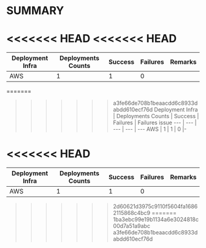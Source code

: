 # SUMMARY

<<<<<<< HEAD
<<<<<<< HEAD
=======
Deployment Infra | Deployments Counts | Success | Failures | Remarks
--- | --- | --- | --- | ---
AWS | 1 | 1 | 0 |
=======
>>>>>>> a3fe66de708b1beaacdd6c8933dabdd610ecf76d
Deployment Infra | Deployments Counts | Success | Failures | Failures issue
--- | --- | --- | --- | ---
AWS | 1 | 1 | 0 |-


<<<<<<< HEAD
=======
Deployment Infra | Deployments Counts | Success | Failures | Remarks
--- | --- | --- | --- | ---
AWS | 1 | 1 | 0 |
>>>>>>> 2d60621d3975c9110f5604fa16862115868c4bc9
=======
>>>>>>> 1ba3ebc99e19b1134a6e3024818c00d7a51a9abc
>>>>>>> a3fe66de708b1beaacdd6c8933dabdd610ecf76d
